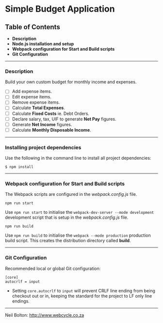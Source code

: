 # Simple Budget Application

## Table of Contents

* **Description**
* **Node.js installation and setup**
* **Webpack configuration for Start and Build scripts**
* **Git Configuration**


***

### Description

Build your own custom budget for monthly income and expenses.

- [ ] Add expense items.
- [ ] Edit expense items.
- [ ] Remove expense items.
- [ ] Calculate **Total Expenses**.
- [ ] Calculate **Fixed Costs** ie. Debt Orders.
- [ ] Declare salary, tax, UIF to generate **Net Pay** figures.
- [ ] Generate **Net Income** figures.
- [ ] Calculate **Monthly Disposable Income**.

***

### Installing project dependencies

Use the following in the command line to install all project dependencies:

```
$ npm install
```

***

### Webpack configuration for Start and Build scripts

The Webpack scripts are configured in the *webpack.config.js* file.

```
npm run start
```
Use `npm run start` to initialise the `webpack-dev-server --mode development` development script that is setup in the *webpack.config.js* file.

```
npm run build
```
Use `npm run build` to initialise the `webpack --mode production` production build script. This creates the distribution directory called **build**.

***

### Git Configuration

Recommended local or global Git configuration:

```
[core]
autocrlf = input
```

- Setting `core.autocrlf` to `input` will prevent CRLF line ending from being checkout out or in, keeping the standard for the project to LF only line endings.

***

Neil Bolton: http://www.webcycle.co.za
